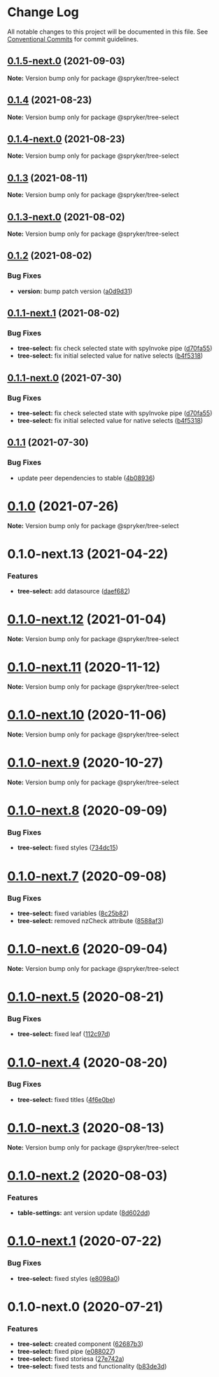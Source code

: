 # Change Log

All notable changes to this project will be documented in this file.
See [Conventional Commits](https://conventionalcommits.org) for commit guidelines.

## [0.1.5-next.0](https://github.com/spryker/ui-components/compare/@spryker/tree-select@0.1.4...@spryker/tree-select@0.1.5-next.0) (2021-09-03)

**Note:** Version bump only for package @spryker/tree-select





## [0.1.4](https://github.com/spryker/ui-components/compare/@spryker/tree-select@0.1.4-next.0...@spryker/tree-select@0.1.4) (2021-08-23)

**Note:** Version bump only for package @spryker/tree-select





## [0.1.4-next.0](https://github.com/spryker/ui-components/compare/@spryker/tree-select@0.1.3...@spryker/tree-select@0.1.4-next.0) (2021-08-23)

**Note:** Version bump only for package @spryker/tree-select





## [0.1.3](https://github.com/spryker/ui-components/compare/@spryker/tree-select@0.1.3-next.0...@spryker/tree-select@0.1.3) (2021-08-11)

**Note:** Version bump only for package @spryker/tree-select





## [0.1.3-next.0](https://github.com/spryker/ui-components/compare/@spryker/tree-select@0.1.2...@spryker/tree-select@0.1.3-next.0) (2021-08-02)

**Note:** Version bump only for package @spryker/tree-select





## [0.1.2](https://github.com/spryker/ui-components/compare/@spryker/tree-select@0.1.1-next.1...@spryker/tree-select@0.1.2) (2021-08-02)


### Bug Fixes

* **version:** bump patch version ([a0d9d31](https://github.com/spryker/ui-components/commit/a0d9d31e4500134be596f9b887ae090a7e371fa3))





## [0.1.1-next.1](https://github.com/spryker/ui-components/compare/@spryker/tree-select@0.1.1...@spryker/tree-select@0.1.1-next.1) (2021-08-02)


### Bug Fixes

* **tree-select:** fix check selected state with spyInvoke pipe ([d70fa55](https://github.com/spryker/ui-components/commit/d70fa558b03c7e0cb75c0232e9ee14acaf205e2f))
* **tree-select:** fix initial selected value for native selects ([b4f5318](https://github.com/spryker/ui-components/commit/b4f531852a1b59bf4a7e096d45f4724e2d37ea8b))





## [0.1.1-next.0](https://github.com/spryker/ui-components/compare/@spryker/tree-select@0.1.0...@spryker/tree-select@0.1.1-next.0) (2021-07-30)


### Bug Fixes

* **tree-select:** fix check selected state with spyInvoke pipe ([d70fa55](https://github.com/spryker/ui-components/commit/d70fa558b03c7e0cb75c0232e9ee14acaf205e2f))
* **tree-select:** fix initial selected value for native selects ([b4f5318](https://github.com/spryker/ui-components/commit/b4f531852a1b59bf4a7e096d45f4724e2d37ea8b))





## [0.1.1](https://github.com/spryker/ui-components/compare/@spryker/tree-select@0.1.0...@spryker/tree-select@0.1.1) (2021-07-30)


### Bug Fixes

* update peer dependencies to stable ([4b08936](https://github.com/spryker/ui-components/commit/4b0893691360cf4bd66935aed24873266c98c4e4))





# [0.1.0](https://github.com/spryker/ui-components/compare/@spryker/tree-select@0.1.0-next.13...@spryker/tree-select@0.1.0) (2021-07-26)

**Note:** Version bump only for package @spryker/tree-select





# 0.1.0-next.13 (2021-04-22)


### Features

* **tree-select:** add datasource ([daef682](https://github.com/spryker/ui-components/commit/daef682938e0ff4867e43a51df1ac36ad8c42b43))





# [0.1.0-next.12](https://github.com/spryker/ui-components/compare/@spryker/tree-select@0.1.0-next.11...@spryker/tree-select@0.1.0-next.12) (2021-01-04)

**Note:** Version bump only for package @spryker/tree-select





# [0.1.0-next.11](https://github.com/spryker/ui-components/compare/@spryker/tree-select@0.1.0-next.10...@spryker/tree-select@0.1.0-next.11) (2020-11-12)

**Note:** Version bump only for package @spryker/tree-select





# [0.1.0-next.10](https://github.com/spryker/ui-components/compare/@spryker/tree-select@0.1.0-next.9...@spryker/tree-select@0.1.0-next.10) (2020-11-06)

**Note:** Version bump only for package @spryker/tree-select





# [0.1.0-next.9](https://github.com/spryker/ui-components/compare/@spryker/tree-select@0.1.0-next.8...@spryker/tree-select@0.1.0-next.9) (2020-10-27)

**Note:** Version bump only for package @spryker/tree-select





# [0.1.0-next.8](https://github.com/spryker/ui-components/compare/@spryker/tree-select@0.1.0-next.7...@spryker/tree-select@0.1.0-next.8) (2020-09-09)


### Bug Fixes

* **tree-select:** fixed styles ([734dc15](https://github.com/spryker/ui-components/commit/734dc151c54a23adb056c7bb46cdb50d32571060))





# [0.1.0-next.7](https://github.com/spryker/ui-components/compare/@spryker/tree-select@0.1.0-next.6...@spryker/tree-select@0.1.0-next.7) (2020-09-08)


### Bug Fixes

* **tree-select:** fixed variables ([8c25b82](https://github.com/spryker/ui-components/commit/8c25b8218407a6405770f2902bf3b00517e350e4))
* **tree-select:** removed nzCheck attribute ([8588af3](https://github.com/spryker/ui-components/commit/8588af3e01095364ba678e7e5a5979d96ff955ec))





# [0.1.0-next.6](https://github.com/spryker/ui-components/compare/@spryker/tree-select@0.1.0-next.5...@spryker/tree-select@0.1.0-next.6) (2020-09-04)

**Note:** Version bump only for package @spryker/tree-select





# [0.1.0-next.5](https://github.com/spryker/ui-components/compare/@spryker/tree-select@0.1.0-next.4...@spryker/tree-select@0.1.0-next.5) (2020-08-21)


### Bug Fixes

* **tree-select:** fixed leaf ([112c97d](https://github.com/spryker/ui-components/commit/112c97d780146739892221342bd611e0344c6d50))





# [0.1.0-next.4](https://github.com/spryker/ui-components/compare/@spryker/tree-select@0.1.0-next.3...@spryker/tree-select@0.1.0-next.4) (2020-08-20)


### Bug Fixes

* **tree-select:** fixed titles ([4f6e0be](https://github.com/spryker/ui-components/commit/4f6e0be007950e068a6ad62ee1ec45860e1b5417))





# [0.1.0-next.3](https://github.com/spryker/ui-components/compare/@spryker/tree-select@0.1.0-next.2...@spryker/tree-select@0.1.0-next.3) (2020-08-13)

**Note:** Version bump only for package @spryker/tree-select





# [0.1.0-next.2](https://github.com/spryker/ui-components/compare/@spryker/tree-select@0.1.0-next.1...@spryker/tree-select@0.1.0-next.2) (2020-08-03)


### Features

* **table-settings:** ant version update ([8d602dd](https://github.com/spryker/ui-components/commit/8d602dd90d90ea6e1be316bf12511a0b636b6864))





# [0.1.0-next.1](https://github.com/spryker/ui-components/compare/@spryker/tree-select@0.1.0-next.0...@spryker/tree-select@0.1.0-next.1) (2020-07-22)


### Bug Fixes

* **tree-select:** fixed styles ([e8098a0](https://github.com/spryker/ui-components/commit/e8098a05e607bfd64d6286c3e5a9447522537ba5))





# 0.1.0-next.0 (2020-07-21)


### Features

* **tree-select:** created component ([62687b3](https://github.com/spryker/ui-components/commit/62687b3e6adcf4019b447d1af3ffdf74c2c3768c))
* **tree-select:** fixed pipe ([e088027](https://github.com/spryker/ui-components/commit/e0880276d034f242cd741d304bd0fad481e884f8))
* **tree-select:** fixed storiesa ([27e742a](https://github.com/spryker/ui-components/commit/27e742a86664e19a1e825edc36af6c0dbb7eb3d4))
* **tree-select:** fixed tests and functionality ([b83de3d](https://github.com/spryker/ui-components/commit/b83de3d732299dc813801de5ba382c416316c4a8))
